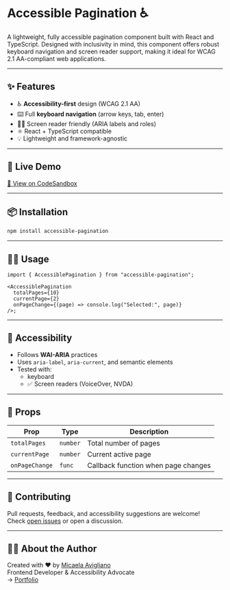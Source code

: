 # Accessible Pagination ♿️

A lightweight, fully accessible pagination component built with React and TypeScript. Designed with inclusivity in mind, this component offers robust keyboard navigation and screen reader support, making it ideal for WCAG 2.1 AA-compliant web applications.

---

## ✨ Features

- ♿️ **Accessibility-first** design (WCAG 2.1 AA)
- ⌨️ Full **keyboard navigation** (arrow keys, tab, enter)
- 🧏‍♂️ Screen reader friendly (ARIA labels and roles)
- ⚛️ React + TypeScript compatible
- 💡 Lightweight and framework-agnostic

---

## 🚀 Live Demo

[🔗 View on CodeSandbox](https://accessible-pagination.vercel.app/)

---

## 📦 Installation

```bash
npm install accessible-pagination
```

---

## 🧑‍💻 Usage

```tsx
import { AccessiblePagination } from "accessible-pagination";

<AccessiblePagination
  totalPages={10}
  currentPage={2}
  onPageChange={(page) => console.log("Selected:", page)}
/>;
```

---

## 🧪 Accessibility

- Follows **WAI-ARIA** practices
- Uses `aria-label`, `aria-current`, and semantic elements
- Tested with:
  - keyboard
  - ✅ Screen readers (VoiceOver, NVDA)


---

## 🔧 Props

| Prop           | Type     | Description                             |
|----------------|----------|-----------------------------------------|
| `totalPages`   | `number` | Total number of pages                   |
| `currentPage`  | `number` | Current active page                     |
| `onPageChange` | `func`   | Callback function when page changes     |

---

## 🤝 Contributing

Pull requests, feedback, and accessibility suggestions are welcome!  
Check [open issues](https://github.com/micaavigliano/accessible-pagination/issues) or open a discussion.

---

## 🙋‍♀️ About the Author

Created with ❤️ by [Micaela Avigliano](https://github.com/micaavigliano)  
Frontend Developer & Accessibility Advocate  
→ [Portfolio](https://micaavigliano.com)
